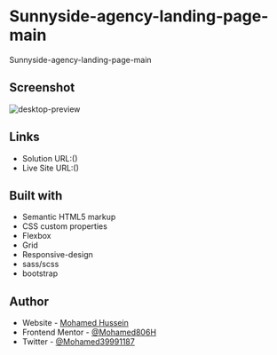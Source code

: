 # Sunnyside-agency-landing-page-main
Sunnyside-agency-landing-page-main

## Screenshot

![desktop-preview](https://github.com/Mohamed806H/Sunnyside-agency-landing-page-main/assets/91362640/74c47da2-b1d4-4de8-9a59-7b1d471ca02a)

## Links

- Solution URL:()
- Live Site URL:()

## Built with

- Semantic HTML5 markup
- CSS custom properties
- Flexbox
- Grid 
- Responsive-design
- sass/scss
- bootstrap

## Author

- Website - [Mohamed Hussein](https://mohameds7s-portfolio.netlify.app/)
- Frontend Mentor - [@Mohamed806H](https://www.frontendmentor.io/profile/Mohamed806H)
- Twitter - [@Mohamed39991187](https://www.twitter.com/Mohamed39991187)
